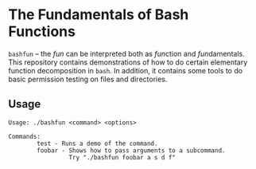 # The Fundamentals of Bash Functions

`bashfun` – the *fun* can be interpreted both as *fun*ction and *fun*damentals.
This repository contains demonstrations of how to do certain elementary function
decomposition in `bash`. In addition, it contains some tools to do basic
permission testing on files and directories.

## Usage

```
Usage: ./bashfun <command> <options>

Commands:
        test - Runs a demo of the command.
        foobar - Shows how to pass arguments to a subcommand.
                 Try "./bashfun foobar a s d f"
```
